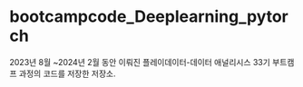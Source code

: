 # bootcampcode_Deeplearning_pytorch
2023년 8월 ~2024년 2월 동안 이뤄진 플레이데이터-데이터 애널리시스 33기 부트캠프 과정의 코드를 저장한 저장소.

